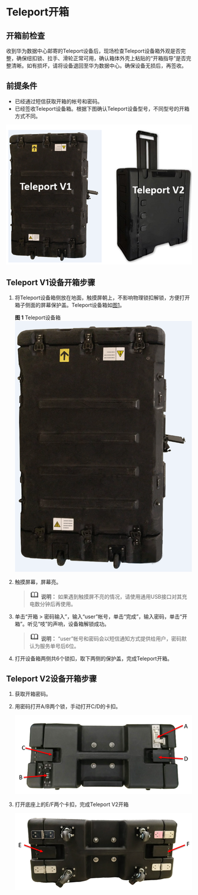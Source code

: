 # Teleport开箱<a name="des_01_0015"></a>

## 开箱前检查<a name="zh-cn_topic_0097288780_section186111331518"></a>

收到华为数据中心邮寄的Teleport设备后，现场检查Teleport设备箱外观是否完整，确保纽扣锁、拉手、滑轮正常可用，确认箱体外壳上粘贴的“开箱指导”是否完整清晰。如有损坏，请将设备退回至华为数据中心。确保设备无损后，再签收。

## 前提条件<a name="zh-cn_topic_0097288780_section16740747488"></a>

-   已经通过短信获取开箱的帐号和密码。
-   已经签收Teleport设备箱。根据下图确认Teleport设备型号，不同型号的开箱方式不同。

![](figures/zh-cn_image_0218511371.png)

## Teleport V1设备开箱步骤<a name="zh-cn_topic_0097288780_section13907949452"></a>

1.  将Teleport设备箱侧放在地面，触摸屏朝上，不影响物理锁扣解锁，方便打开箱子侧面的屏幕保护盖。Teleport设备箱如[图1](#zh-cn_topic_0097288780_fig814844317552)。

    **图 1**  Teleport设备箱<a name="zh-cn_topic_0097288780_fig814844317552"></a>  
    ![](figures/Teleport设备箱.png "Teleport设备箱")

2.  触摸屏幕，屏幕亮。

    >![](public_sys-resources/icon-note.gif) **说明：** 
    >如果遇到触摸屏不亮的情况，请使用通用USB接口对其充电数分钟后再使用。

3.  单击“开箱 \> 密码输入”，输入“user”帐号，单击“完成”，输入密码，单击“开箱”。听见“吱”的声响，设备箱解锁成功。

    >![](public_sys-resources/icon-note.gif) **说明：** 
    >“user”帐号和密码会以短信通知方式提供给用户，密码默认为服务单号后6位。

4.  打开设备箱两侧共6个锁扣，取下两侧的保护盖，完成Teleport开箱。

## Teleport V2设备开箱步骤<a name="section71146419166"></a>

1.  获取开箱密码。
2.  用密码打开A/B两个锁，手动打开C/D的卡扣。

    ![](figures/zh-cn_image_0218511372.png)

3.  打开底座上的E/F两个卡扣，完成Teleport V2开箱

    ![](figures/zh-cn_image_0218511373.png)


